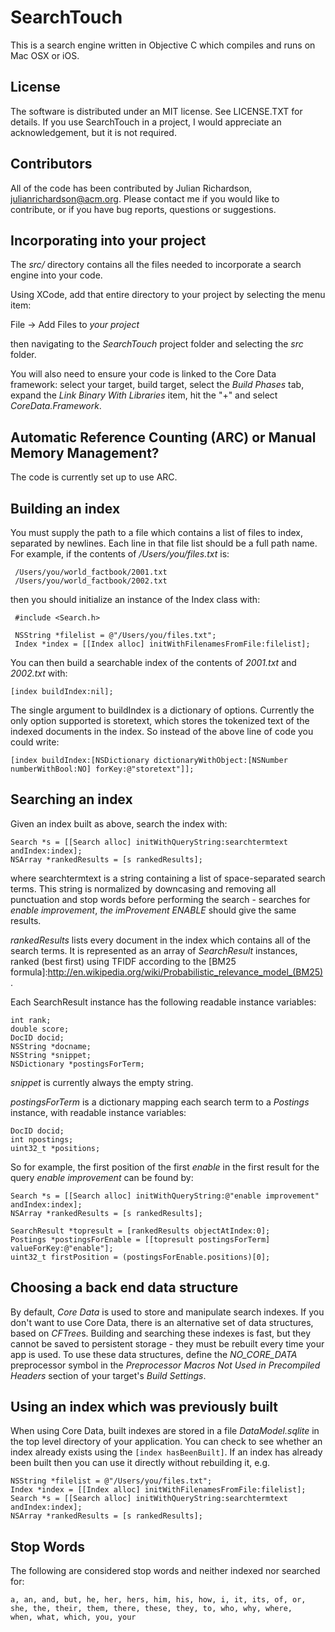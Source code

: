 # SearchTouch 

This is a search engine written in Objective C which compiles and runs
on Mac OSX or iOS.

## License

The software is distributed under an MIT license. See LICENSE.TXT for
details. If you use SearchTouch in a project, I would appreciate an
acknowledgement, but it is not required.

## Contributors

All of the code has been contributed by Julian Richardson,
julianrichardson@acm.org. Please contact me if you would like to
contribute, or if you have bug reports, questions or suggestions.

## Incorporating into your project

The *src/* directory contains all the files needed to incorporate a
search engine into your code.

Using XCode, add that entire directory to your project by selecting the menu item:

File -> Add Files to *your project*

then navigating to the *SearchTouch* project folder and selecting the *src* folder.

You will also need to ensure your code is linked to the Core Data
framework: select your target, build target, select the *Build Phases*
tab, expand the *Link Binary With Libraries* item, hit the "+" and
select *CoreData.Framework*.

## Automatic Reference Counting (ARC) or Manual Memory Management?
The code is currently set up to use ARC.

## Building an index

You must supply the path to a file which contains a list of files to
index, separated by newlines. Each line in that file list should be a
full path name. For example, if the contents of */Users/you/files.txt* is:

     /Users/you/world_factbook/2001.txt
     /Users/you/world_factbook/2002.txt

then you should initialize an instance of the Index class with:

     #include <Search.h>

     NSString *filelist = @"/Users/you/files.txt";
     Index *index = [[Index alloc] initWithFilenamesFromFile:filelist];

You can then build a searchable index of the contents of *2001.txt* and
*2002.txt* with:

    [index buildIndex:nil];

The single argument to buildIndex is a dictionary of options. Currently the
only option supported is storetext, which stores the tokenized text of the
indexed documents in the index. So instead of the above line of code you
could write:

    [index buildIndex:[NSDictionary dictionaryWithObject:[NSNumber numberWithBool:NO] forKey:@"storetext"]];

## Searching an index

Given an index built as above, search the index with:

    Search *s = [[Search alloc] initWithQueryString:searchtermtext andIndex:index];
    NSArray *rankedResults = [s rankedResults];

where searchtermtext is a string containing a list of space-separated
search terms. This string is normalized by downcasing and removing all
punctuation and stop words before performing the search - searches for
*enable improvement*, *the imProvement ENABLE* should give the same
results.

*rankedResults* lists every document in the index which contains all of
the search terms. It is represented as an array of *SearchResult*
instances, ranked (best first) using TFIDF according to the [BM25
formula]:http://en.wikipedia.org/wiki/Probabilistic_relevance_model_(BM25).

Each SearchResult instance has the following readable instance variables:

    int rank;
    double score;
    DocID docid;
    NSString *docname;
    NSString *snippet;
    NSDictionary *postingsForTerm;

*snippet* is currently always the empty string.

*postingsForTerm* is a dictionary mapping each search term to a *Postings* instance, with readable instance variables:

    DocID docid;
    int npostings;
    uint32_t *positions;

So for example, the first position of the first *enable* in the first result for the query *enable improvement* can be found by:

    Search *s = [[Search alloc] initWithQueryString:@"enable improvement" andIndex:index];
    NSArray *rankedResults = [s rankedResults];

    SearchResult *topresult = [rankedResults objectAtIndex:0];
    Postings *postingsForEnable = [[topresult postingsForTerm] valueForKey:@"enable"];
    uint32_t firstPosition = (postingsForEnable.positions)[0];

## Choosing a back end data structure

By default, *Core Data* is used to store and manipulate search
indexes. If you don't want to use Core Data, there is an alternative set
of data structures, based on *CFTree*s. Building and searching these
indexes is fast, but they cannot be saved to persistent storage - they
must be rebuilt every time your app is used. To use these data
structures, define the *NO_CORE_DATA* preprocessor symbol in the
*Preprocessor Macros Not Used in Precompiled Headers* section of your
target's *Build Settings*.

## Using an index which was previously built

When using Core Data, built indexes are stored in a file
*DataModel.sqlite* in the top level directory of your application. You
can check to see whether an index already exists using the `[index
hasBeenBuilt]`. If an index has already been built then you can use it
directly without rebuilding it, e.g.

    NSString *filelist = @"/Users/you/files.txt";
    Index *index = [[Index alloc] initWithFilenamesFromFile:filelist];
    Search *s = [[Search alloc] initWithQueryString:searchtermtext andIndex:index];
    NSArray *rankedResults = [s rankedResults];

## Stop Words

The following are considered stop words and neither indexed nor searched for: 

    a, an, and, but, he, her, hers, him, his, how, i, it, its, of, or,
    she, the, their, them, there, these, they, to, who, why, where,
    when, what, which, you, your

